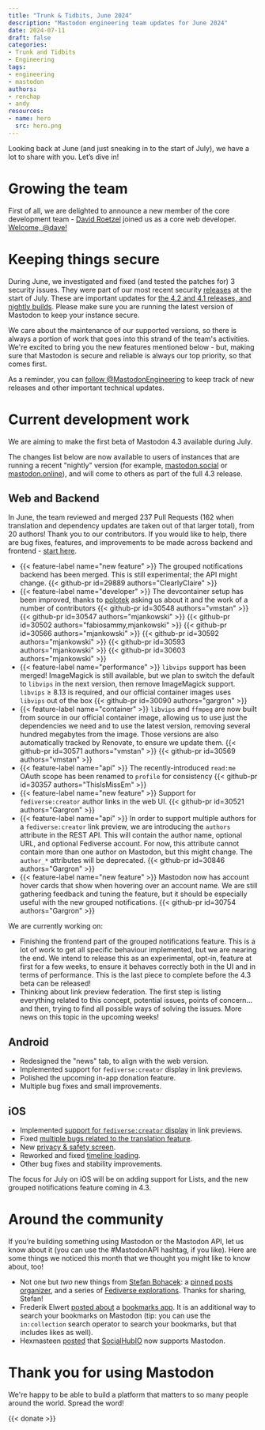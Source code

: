 ```yaml
---
title: "Trunk & Tidbits, June 2024"
description: "Mastodon engineering team updates for June 2024"
date: 2024-07-11
draft: false
categories:
- Trunk and Tidbits
- Engineering
tags:
- engineering
- mastodon
authors:
- renchap
- andy
resources:
- name: hero
  src: hero.png
---
```


Looking back at June (and just sneaking in to the start of July), we have a lot to share with you. Let’s dive in!

# Growing the team

First of all, we are delighted to announce a new member of the core development team - [David Roetzel](https://upp2.com/@dave) joined us as a core web developer. [Welcome, @dave!](https://mastodon.social/@Gargron/112717333579545073)

# Keeping things secure

During June, we investigated and fixed (and tested the patches for) 3 security issues. They were part of our most recent security [releases](https://github.com/mastodon/mastodon/releases) at the start of July. These are important updates for [the 4.2 and 4.1 releases, and nightly builds](https://mastodon.social/@MastodonEngineering/112729089400502697). Please make sure you are running the latest version of Mastodon to keep your instance secure.

We care about the maintenance of our supported versions, so there is always a portion of work that goes into this strand of the team's activities. We're excited to bring you the new features mentioned below - but, making sure that Mastodon is secure and reliable is always our top priority, so that comes first.

As a reminder, you can [follow @MastodonEngineering](https://mastodon.social/@MastodonEngineering) to keep track of new releases and other important technical updates.

# Current development work

We are aiming to make the first beta of Mastodon 4.3 available during July.

The changes list below are now available to users of instances that are running a recent "nightly" version (for example, [mastodon.social](http://mastodon.social) or [mastodon.online](https://mastodon.online)), and will come to others as part of the full 4.3 release.

## Web and Backend

In June, the team reviewed and merged 237 Pull Requests (162 when translation and dependency updates are taken out of that larger total), from 20 authors! Thank you to our contributors. If you would like to help, there are bug fixes, features, and improvements to be made across backend and frontend - [start here](https://github.com/mastodon/mastodon/issues/30167).

<div class="features-list">

- {{< feature-label name="new feature" >}} The grouped notifications backend has been merged. This is still experimental; the API might change. {{< github-pr id=29889 authors="ClearlyClaire" >}}
- {{< feature-label name="developer" >}} The devcontainer setup has been improved, thanks to [polotek](https://social.polotek.net/@polotek) asking us about it and the work of a number of contributors {{< github-pr id=30548 authors="vmstan" >}} {{< github-pr id=30547 authors="mjankowski" >}} {{< github-pr id=30502 authors="fabiosammy,mjankowski" >}}  {{< github-pr id=30566 authors="mjankowski" >}} {{< github-pr id=30592 authors="mjankowski" >}} {{< github-pr id=30593 authors="mjankowski" >}} {{< github-pr id=30603 authors="mjankowski" >}}
- {{< feature-label name="performance" >}} `libvips` support has been merged! ImageMagick is still available, but we plan to switch the default to `libvips` in the next version, then remove ImageMagick support. `libvips` ≥ 8.13 is required, and our official container images uses `libvips` out of the box {{< github-pr id=30090 authors="gargron" >}}
- {{< feature-label name="container" >}} `libvips` and `ffmpeg` are now built from source in our official container image, allowing us to use just the dependencies we need and to use the latest version, removing several hundred megabytes from the image. Those versions are also automatically tracked by Renovate, to ensure we update them. {{< github-pr id=30571 authors="vmstan" >}} {{< github-pr id=30569 authors="vmstan" >}}
- {{< feature-label name="api" >}} The recently-introduced `read:me` OAuth scope has been renamed to `profile` for consistency {{< github-pr id=30357 authors="ThisIsMissEm" >}}
- {{< feature-label name="new feature" >}} Support for  `fediverse:creator` author links in the web UI. {{< github-pr id=30521 authors="Gargron" >}}
- {{< feature-label name="api" >}} In order to support multiple authors for a `fediverse:creator` link preview, we are introducing the `authors` attribute in the REST API. This  will contain the author name, optional URL, and optional Fediverse account. For now, this attribute cannot contain more than one author on Mastodon, but this might change. The `author_*` attributes will be deprecated. {{< github-pr id=30846 authors="Gargron" >}}
- {{< feature-label name="new feature" >}} Mastodon now has account hover cards that show when hovering over an account name. We are still gathering feedback and tuning the feature, but it should be especially useful with the new grouped notifications. {{< github-pr id=30754 authors="Gargron" >}}

</div>

We are currently working on:

- Finishing the frontend part of the grouped notifications feature. This is a lot of work to get all specific behaviour implemented, but we are nearing the end. We intend to release this as an experimental, opt-in, feature at first for a few weeks, to ensure it behaves correctly both in the UI and in terms of performance. This is the last piece to complete before the 4.3 beta can be released!
- Thinking about link preview federation. The first step is listing everything related to this concept, potential issues, points of concern... and then, trying to find all possible ways of solving the issues. More news on this topic in the upcoming weeks!

## Android

- Redesigned the "news" tab, to align with the web version.
- Implemented support for `fediverse:creator` display in link previews.
- Polished the upcoming in-app donation feature.
- Multiple bug fixes and small improvements.

## iOS

- Implemented [support for `fediverse:creator` display](https://github.com/mastodon/mastodon-ios/pull/1321) in link previews.
- Fixed [multiple bugs related to the translation feature]( https://github.com/mastodon/mastodon-ios/pull/1320).
- New [privacy & safety screen](https://github.com/mastodon/mastodon-ios/pull/1306).
- Reworked and fixed [timeline loading](https://github.com/mastodon/mastodon-ios/pull/1316).
- Other bug fixes and stability improvements.

The focus for July on iOS will be on adding support for Lists, and the new grouped notifications feature coming in 4.3.

# Around the community

If you’re building something using Mastodon or the Mastodon API, let us know about it (you can use the #MastodonAPI hashtag, if you like). Here are some things we noticed this month that we thought you might like to know about, too!

- Not one but *two* new things from [Stefan Bohacek](https://stefanbohacek.online/@stefan): a [pinned posts organizer](https://pinned-posts-organizer.stefanbohacek.dev/), and a series of [Fediverse explorations](https://stefanbohacek.com/project/fediverse-explorations/). Thanks for sharing, Stefan!
- Frederik Elwert [posted about](https://fedihum.org/@felwert/112724461707800079) a [bookmarks app](https://github.com/frederik-elwert/mastodon-bookmark-search/). It is an additional way to search your bookmarks on Mastodon (tip: you can use the `in:collection` search operator to search your bookmarks, but that includes likes as well).
- Hexmasteen [posted](https://chaos.social/@hexmasteen/112728534180475511) that [SocialHubIO](https://socialhub.io/en/) now supports Mastodon.

# Thank you for using Mastodon

We're happy to be able to build a platform that matters to so many people around the world. Spread the word!

{{< donate >}}
